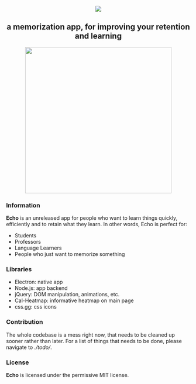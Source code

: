 <div align="center">
<p>
    <img src="https://i.imgur.com/aOOGMXr.png">
</p>
<h2>a memorization app, for improving your retention and learning</h2>

<div>
    <img src="https://i.imgur.com/H0CPUoK.gif" height=400>
</div>
</div>

### Information

**Echo** is an unreleased app for people who want to learn things quickly, efficiently and to retain what they learn. In other words, Echo is perfect for:

- Students
- Professors
- Language Learners
- People who just want to memorize something

### Libraries

- Electron: native app
- Node.js: app backend
- jQuery: DOM manipulation, animations, etc.
- Cal-Heatmap: informative heatmap on main page
- css.gg: css icons

### Contribution

The whole codebase is a mess right now, that needs to be cleaned up sooner rather than later. For a list of things that needs to be done, please navigate to *./todo/*.

### License

**Echo** is licensed under the permissive MIT license.
